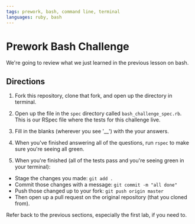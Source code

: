 ```yaml
---
tags: prework, bash, command line, terminal
languages: ruby, bash
---
```


# Prework Bash Challenge

We're going to review what we just learned in the previous lesson on bash.

## Directions

1. Fork this repository, clone that fork, and open up the directory in terminal.

2. Open up the file in the `spec` directory called `bash_challenge_spec.rb`. This is our RSpec file where the tests for this challenge live.

3. Fill in the blanks (wherever you see '__') with the your answers.

4. When you've finished answering all of the questions, run `rspec` to make sure you're seeing all green.

5. When you're finished (all of the tests pass and you're seeing green in your terminal):
* Stage the changes you made: `git add .`
* Commit those changes with a message: `git commit -m "all done"`
* Push those changed up to your fork: `git push origin master`
* Then open up a pull request on the original repository (that you cloned from).

Refer back to the previous sections, especially the first lab, if you need to.
